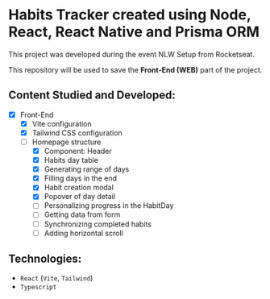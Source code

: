 # Habits Tracker created using Node, React, React Native and Prisma ORM

This project was developed during the event NLW Setup from Rocketseat.

This repository will be used to save the **Front-End (WEB)** part of the project.

## Content Studied and Developed:

- [x] Front-End
  - [x] Vite configuration
  - [x] Tailwind CSS configuration
  - [ ] Homepage structure
    - [x] Component: Header
    - [x] Habits day table
    - [x] Generating range of days
    - [x] Filling days in the end
    - [x] Habit creation modal
    - [x] Popover of day detail
    - [ ] Personalizing progress in the HabitDay
    - [ ] Getting data from form
    - [ ] Synchronizing completed habits
    - [ ] Adding horizontal scroll

## Technologies:

- `React` (`Vite`, `Tailwind`)
- `Typescript`
